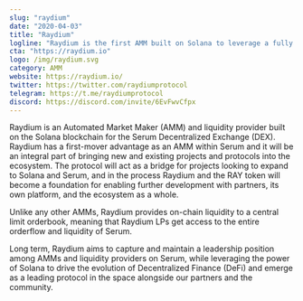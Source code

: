 ```yaml
---
slug: "raydium"
date: "2020-04-03"
title: "Raydium"
logline: "Raydium is the first AMM built on Solana to leverage a fully decentralised central limit order book."
cta: "https://raydium.io"
logo: /img/raydium.svg
category: AMM
website: https://raydium.io/
twitter: https://twitter.com/raydiumprotocol
telegram: https://t.me/raydiumprotocol
discord: https://discord.com/invite/6EvFwvCfpx
---
```


Raydium is an Automated Market Maker (AMM) and liquidity provider built on the Solana blockchain for the Serum Decentralized Exchange (DEX). Raydium has a first-mover advantage as an AMM within Serum and it will be an integral part of bringing new and existing projects and protocols into the ecosystem. The protocol will act as a bridge for projects looking to expand to Solana and Serum, and in the process Raydium and the RAY token will become a foundation for enabling further development with partners, its own platform, and the ecosystem as a whole.

Unlike any other AMMs, Raydium provides on-chain liquidity to a central limit orderbook, meaning that Raydium LPs get access to the entire orderflow and liquidity of Serum.

Long term, Raydium aims to capture and maintain a leadership position among AMMs and liquidity providers on Serum, while leveraging the power of Solana to drive the evolution of Decentralized Finance (DeFi) and emerge as a leading protocol in the space alongside our partners and the community.

